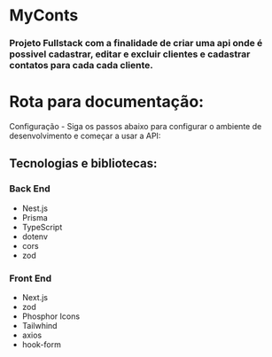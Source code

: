 # MyConts

### Projeto Fullstack com a finalidade de criar uma api onde é possivel cadastrar, editar e excluir clientes e cadastrar contatos para cada cada cliente.

# Rota para documentação:

Configuração - Siga os passos abaixo para configurar o ambiente de desenvolvimento e começar a usar a API:

## **Tecnologias e bibliotecas**:

### Back End

- Nest.js
- Prisma
- TypeScript
- dotenv
- cors
- zod

### Front End

- Next.js
- zod
- Phosphor Icons
- Tailwhind
- axios
- hook-form
